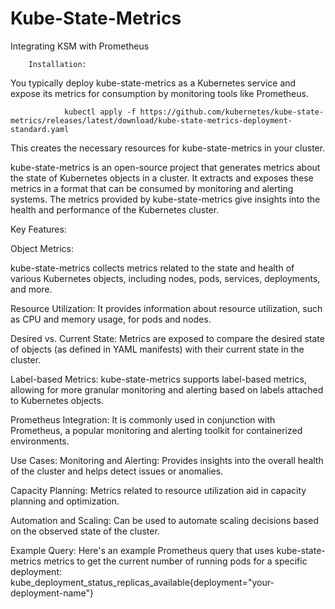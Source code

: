 # Kube-State-Metrics
Integrating KSM with Prometheus
        
        Installation:
You typically deploy kube-state-metrics as a Kubernetes service and expose its metrics for consumption by monitoring tools like Prometheus.
                
                kubectl apply -f https://github.com/kubernetes/kube-state-metrics/releases/latest/download/kube-state-metrics-deployment-standard.yaml

This creates the necessary resources for kube-state-metrics in your cluster.

kube-state-metrics is an open-source project that generates metrics about the state of Kubernetes objects in a cluster. 
It extracts and exposes these metrics in a format that can be consumed by monitoring and alerting systems. 
The metrics provided by kube-state-metrics give insights into the health and performance of the Kubernetes cluster.

Key Features:

Object Metrics:

kube-state-metrics collects metrics related to the state and health of various Kubernetes objects, 
including nodes, pods, services, deployments, and more.

Resource Utilization:
It provides information about resource utilization, such as CPU and memory usage, for pods and nodes.

Desired vs. Current State:
Metrics are exposed to compare the desired state of objects (as defined in YAML manifests)
with their current state in the cluster.

Label-based Metrics:
kube-state-metrics supports label-based metrics, allowing for more granular 
monitoring and alerting based on labels attached to Kubernetes objects.

Prometheus Integration:
It is commonly used in conjunction with Prometheus, a popular monitoring and alerting 
toolkit for containerized environments.

Use Cases:
Monitoring and Alerting:
Provides insights into the overall health of the cluster and helps detect issues or anomalies.

Capacity Planning:
Metrics related to resource utilization aid in capacity planning and optimization.

Automation and Scaling:
Can be used to automate scaling decisions based on the observed state of the cluster.

   Example Query:
Here's an example Prometheus query that uses kube-state-metrics metrics to get the current number of running pods for a specific deployment:
     kube_deployment_status_replicas_available{deployment="your-deployment-name"}
